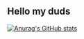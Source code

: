## Hello my duds

[![Anurag's GitHub stats](https://github-readme-stats.vercel.app/api?username=anuraghazra&theme=dark&show_icons=true)](https://github.com/anuraghazra/github-readme-stats)

